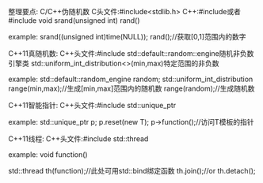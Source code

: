 整理要点:
C/C++伪随机数
C头文件:#include<stdlib.h>
C++:#include<iostream>或者#include<cstdlib>
void srand(unsigned int)
rand()

example:
srand((unsigned int)time(NULL));
rand();//获取[0,1]范围内的数字

C++11真随机数:
C++头文件:#include<random>
std::default::random::engine随机非负数引擎类
std::uniform_int_distribution<>(min,max)特定范围的非负数

example:
std::default::random_engine random;
std::uniform_int_distribution<T> range(min,max);//生成[min,max]范围内的随机数
range(random);//生成随机数

C++11智能指针:
C++头文件:#include<memory>
std::unique_ptr<T>

example:
std::unique_ptr<T> p;
p.reset(new T);
p->function();//访问T模板的指针

C++11线程:
C++头文件:#include<thread>
std::thread

example:
void function()

std::thread th(function);//此处可用std::bind绑定函数
th.join();//or th.detach();
